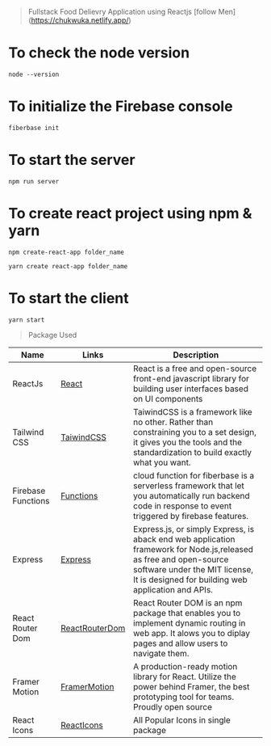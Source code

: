 > Fullstack Food Delievry Application using Reactjs
> [follow Men] (https://chukwuka.netlify.app/)

# To check the node version

```
node --version
```

# To initialize the Firebase console

```
fiberbase init
```

# To start the server

```
npm run server
```

# To create react project using npm & yarn

```
npm create-react-app folder_name
```

```
yarn create react-app folder_name
```

# To start the client

```
yarn start
```

> Package Used

<!-- prettier-ignore -->
 | Name               | Links      | Description  |
 |--------------------|------------|----------------------------------|
 | ReactJs            | [React](http://reactjs.org/) | React is a free and open-source front-end javascript library for building user interfaces based on UI components |
 | Tailwind  CSS          | [TaiwindCSS](http://tailwindcss.com/) | TaiwindCSS is a framework like no other. Rather than constraining you to a set design, it gives you the tools and the standardization to build exactly what you want. |
 | Firebase   Functions        | [Functions](http://firebase.google.com/docs/functions) | cloud function for fiberbase is a serverless framework that let you automatically run backend code in response to event triggered by firebase features. |
 | Express       | [Express](http://expressjs.com/) | Express.js, or simply Express, is aback end web application framework for Node.js,released as free and open-source software under the MIT license, It is designed for building web application and APIs. |
 | React Router Dom      | [ReactRouterDom](http://reactrouter.com/en/main) |React Router DOM is an npm package that enables you to implement dynamic routing in web app. It alows you to diplay pages and allow users to navigate them. |
 | Framer Motion     | [FramerMotion](http://www.framer.com/motion/) | A production-ready motion library for React. Utilize the power behind Framer, the best prototyping tool for teams. Proudly open source |
 | React Icons     | [ReactIcons](http://react-icons.github.io/react-icons/) | All Popular Icons in single  package|
